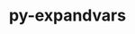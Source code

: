 ---
title: "py-expandvars"
layout: cache
categories: [package, develop]
meta: {"compilers": ["none"], "num_specs": 153, "num_specs_by_stack": {"e4s": 22, "e4s-oneapi": 14, "ml-darwin-aarch64-mps": 29, "ml-linux-aarch64-cpu": 44, "ml-linux-aarch64-cuda": 44, "ml-linux-x86_64-cpu": 44, "ml-linux-x86_64-cuda": 42, "root": 153}, "oss": ["sequoia", "ubuntu22.04", "ubuntu24.04"], "platforms": ["darwin", "linux"], "stacks": ["e4s", "e4s-oneapi", "ml-darwin-aarch64-mps", "ml-linux-aarch64-cpu", "ml-linux-aarch64-cuda", "ml-linux-x86_64-cpu", "ml-linux-x86_64-cuda", "root"], "targets": ["aarch64", "x86_64_v3"], "versions": ["0.12.0"]}
spec_details: [{"compiler": "none", "hash": "24efueadr3nmpf2fl3oibqr76e6soxy5", "os": "ubuntu22.04", "platform": "linux", "size": "-", "stacks": ["e4s", "root"], "target": "x86_64_v3", "variants": ["build_system=python_pip"], "versions": ["0.12.0"]}, {"compiler": "none", "hash": "2gjw4w4rtfvpijtcvjs64qc57z7ehjds", "os": "ubuntu22.04", "platform": "linux", "size": "-", "stacks": ["e4s", "root"], "target": "x86_64_v3", "variants": ["build_system=python_pip"], "versions": ["0.12.0"]}, {"compiler": "none", "hash": "2qaj26rcsiuuzbek4axf4cqmmlx55z5x", "os": "sequoia", "platform": "darwin", "size": "-", "stacks": ["ml-darwin-aarch64-mps", "root"], "target": "aarch64", "variants": ["build_system=python_pip"], "versions": ["0.12.0"]}, {"compiler": "none", "hash": "2qanmjxhgutaldhfftd5vwi652t4it4s", "os": "ubuntu22.04", "platform": "linux", "size": "-", "stacks": ["e4s-oneapi", "root"], "target": "x86_64_v3", "variants": ["build_system=python_pip"], "versions": ["0.12.0"]}, {"compiler": "none", "hash": "2s4vmqptx54pkdc3mkqsyt62h2ijeomu", "os": "ubuntu24.04", "platform": "linux", "size": "-", "stacks": ["ml-linux-x86_64-cpu", "ml-linux-x86_64-cuda", "root"], "target": "x86_64_v3", "variants": ["build_system=python_pip"], "versions": ["0.12.0"]}, {"compiler": "none", "hash": "2vry4r47ik2ldhd4ka5q3hyuyv3ugwy7", "os": "ubuntu24.04", "platform": "linux", "size": "-", "stacks": ["ml-linux-aarch64-cpu", "ml-linux-aarch64-cuda", "root"], "target": "aarch64", "variants": ["build_system=python_pip"], "versions": ["0.12.0"]}, {"compiler": "none", "hash": "2wxiir46hkoxew4xebmvur22eppk73gs", "os": "ubuntu24.04", "platform": "linux", "size": "-", "stacks": ["ml-linux-aarch64-cpu", "ml-linux-aarch64-cuda", "root"], "target": "aarch64", "variants": ["build_system=python_pip"], "versions": ["0.12.0"]}, {"compiler": "none", "hash": "3aj2kvrxr7rjgkjnznychowfezph2rby", "os": "sequoia", "platform": "darwin", "size": "-", "stacks": ["ml-darwin-aarch64-mps", "root"], "target": "aarch64", "variants": ["build_system=python_pip"], "versions": ["0.12.0"]}, {"compiler": "none", "hash": "3d4lbdjzml7yxjyvw53on2aogji22rwo", "os": "ubuntu22.04", "platform": "linux", "size": "-", "stacks": ["e4s-oneapi", "root"], "target": "x86_64_v3", "variants": ["build_system=python_pip"], "versions": ["0.12.0"]}, {"compiler": "none", "hash": "3icmd4se2zisf3lkshdz556rnrlwzg2h", "os": "ubuntu22.04", "platform": "linux", "size": "-", "stacks": ["e4s-oneapi", "root"], "target": "x86_64_v3", "variants": ["build_system=python_pip"], "versions": ["0.12.0"]}, {"compiler": "none", "hash": "3sijuhwooby3nsoz6fill3sosb2hyifp", "os": "ubuntu24.04", "platform": "linux", "size": "-", "stacks": ["ml-linux-x86_64-cpu", "ml-linux-x86_64-cuda", "root"], "target": "x86_64_v3", "variants": ["build_system=python_pip"], "versions": ["0.12.0"]}, {"compiler": "none", "hash": "3zhc2hdrhvmia6sepu4qvrovectqirag", "os": "ubuntu24.04", "platform": "linux", "size": "-", "stacks": ["ml-linux-aarch64-cpu", "ml-linux-aarch64-cuda", "root"], "target": "aarch64", "variants": ["build_system=python_pip"], "versions": ["0.12.0"]}, {"compiler": "none", "hash": "42hwis5bpzidi6y5jwilrve4qwqh6gyq", "os": "sequoia", "platform": "darwin", "size": "-", "stacks": ["ml-darwin-aarch64-mps", "root"], "target": "aarch64", "variants": ["build_system=python_pip"], "versions": ["0.12.0"]}, {"compiler": "none", "hash": "45box7z23q7b47jbbcz3zuvdrvy4i7gx", "os": "ubuntu22.04", "platform": "linux", "size": "-", "stacks": ["e4s-oneapi", "root"], "target": "x86_64_v3", "variants": ["build_system=python_pip"], "versions": ["0.12.0"]}, {"compiler": "none", "hash": "4dtmsfui4m2sbzyax5ptrbiacf2exxnp", "os": "ubuntu24.04", "platform": "linux", "size": "-", "stacks": ["ml-linux-x86_64-cpu", "ml-linux-x86_64-cuda", "root"], "target": "x86_64_v3", "variants": ["build_system=python_pip"], "versions": ["0.12.0"]}, {"compiler": "none", "hash": "4tvkzq5q7rrfximpakyduealohwfz6qk", "os": "ubuntu24.04", "platform": "linux", "size": "-", "stacks": ["ml-linux-aarch64-cpu", "ml-linux-aarch64-cuda", "root"], "target": "aarch64", "variants": ["build_system=python_pip"], "versions": ["0.12.0"]}, {"compiler": "none", "hash": "4xuwsx7jxeil5bsf4ysmmo4cj6wmhngb", "os": "ubuntu24.04", "platform": "linux", "size": "-", "stacks": ["ml-linux-x86_64-cpu", "ml-linux-x86_64-cuda", "root"], "target": "x86_64_v3", "variants": ["build_system=python_pip"], "versions": ["0.12.0"]}, {"compiler": "none", "hash": "55g5nsezd56igogy43vvwxvkg2khst6a", "os": "ubuntu24.04", "platform": "linux", "size": "-", "stacks": ["ml-linux-x86_64-cpu", "ml-linux-x86_64-cuda", "root"], "target": "x86_64_v3", "variants": ["build_system=python_pip"], "versions": ["0.12.0"]}, {"compiler": "none", "hash": "5ahuikekavh22ogcfqv6cksrm5ja7k5g", "os": "ubuntu24.04", "platform": "linux", "size": "-", "stacks": ["ml-linux-x86_64-cpu", "ml-linux-x86_64-cuda", "root"], "target": "x86_64_v3", "variants": ["build_system=python_pip"], "versions": ["0.12.0"]}, {"compiler": "none", "hash": "5rjjlh67jnjxbkvdvgv3uv3kktc3i7xf", "os": "ubuntu24.04", "platform": "linux", "size": "-", "stacks": ["ml-linux-aarch64-cpu", "ml-linux-aarch64-cuda", "root"], "target": "aarch64", "variants": ["build_system=python_pip"], "versions": ["0.12.0"]}, {"compiler": "none", "hash": "5si4ix7im7kvmpqktribko5efdxq2qri", "os": "sequoia", "platform": "darwin", "size": "-", "stacks": ["ml-darwin-aarch64-mps", "root"], "target": "aarch64", "variants": ["build_system=python_pip"], "versions": ["0.12.0"]}, {"compiler": "none", "hash": "5uq5wzqhdq2q67elylivvp5lfy4tlodn", "os": "ubuntu24.04", "platform": "linux", "size": "-", "stacks": ["ml-linux-x86_64-cpu", "root"], "target": "x86_64_v3", "variants": ["build_system=python_pip"], "versions": ["0.12.0"]}, {"compiler": "none", "hash": "66qzlpw2xhd5hwnhc4gnyzwqmr7hmbn3", "os": "sequoia", "platform": "darwin", "size": "-", "stacks": ["ml-darwin-aarch64-mps", "root"], "target": "aarch64", "variants": ["build_system=python_pip"], "versions": ["0.12.0"]}, {"compiler": "none", "hash": "6hogd5pn65wvbr73uw4632fospd7btdg", "os": "ubuntu24.04", "platform": "linux", "size": "-", "stacks": ["ml-linux-aarch64-cpu", "ml-linux-aarch64-cuda", "root"], "target": "aarch64", "variants": ["build_system=python_pip"], "versions": ["0.12.0"]}, {"compiler": "none", "hash": "7i5icsrpfezllgs6yotuftl6zzhwufwf", "os": "ubuntu24.04", "platform": "linux", "size": "-", "stacks": ["ml-linux-aarch64-cpu", "ml-linux-aarch64-cuda", "root"], "target": "aarch64", "variants": ["build_system=python_pip"], "versions": ["0.12.0"]}, {"compiler": "none", "hash": "7jpkchvj2xa6lmbwf45mc2xoxv5wwy6w", "os": "ubuntu22.04", "platform": "linux", "size": "-", "stacks": ["e4s", "root"], "target": "x86_64_v3", "variants": ["build_system=python_pip"], "versions": ["0.12.0"]}, {"compiler": "none", "hash": "7v6oxjaacp6qvjh2qyaib5ckcy75qwhu", "os": "sequoia", "platform": "darwin", "size": "-", "stacks": ["ml-darwin-aarch64-mps", "root"], "target": "aarch64", "variants": ["build_system=python_pip"], "versions": ["0.12.0"]}, {"compiler": "none", "hash": "7zqha3grot67fsppzdkm3llerbdbkn6u", "os": "ubuntu24.04", "platform": "linux", "size": "-", "stacks": ["ml-linux-x86_64-cpu", "ml-linux-x86_64-cuda", "root"], "target": "x86_64_v3", "variants": ["build_system=python_pip"], "versions": ["0.12.0"]}, {"compiler": "none", "hash": "a7buq7tmgdz76o26pf2ab2fwec4574ei", "os": "ubuntu22.04", "platform": "linux", "size": "-", "stacks": ["e4s", "root"], "target": "x86_64_v3", "variants": ["build_system=python_pip"], "versions": ["0.12.0"]}, {"compiler": "none", "hash": "ajbqngihjkd43ds5sra2mvlsllv3xusr", "os": "ubuntu22.04", "platform": "linux", "size": "-", "stacks": ["e4s", "root"], "target": "x86_64_v3", "variants": ["build_system=python_pip"], "versions": ["0.12.0"]}, {"compiler": "none", "hash": "b4y2k7cstnvaobh5bmhcaqj62ypuxqqt", "os": "ubuntu24.04", "platform": "linux", "size": "-", "stacks": ["ml-linux-x86_64-cpu", "ml-linux-x86_64-cuda", "root"], "target": "x86_64_v3", "variants": ["build_system=python_pip"], "versions": ["0.12.0"]}, {"compiler": "none", "hash": "b6bysafuk2wphxmpv7mcd6aktsqjs4ap", "os": "ubuntu24.04", "platform": "linux", "size": "-", "stacks": ["ml-linux-aarch64-cpu", "ml-linux-aarch64-cuda", "root"], "target": "aarch64", "variants": ["build_system=python_pip"], "versions": ["0.12.0"]}, {"compiler": "none", "hash": "b7mcst5dybt5smji5jev2siquolhmd6m", "os": "ubuntu22.04", "platform": "linux", "size": "-", "stacks": ["e4s", "root"], "target": "x86_64_v3", "variants": ["build_system=python_pip"], "versions": ["0.12.0"]}, {"compiler": "none", "hash": "bjdwo2hrwysbyi2objd3ijrvslijd7c5", "os": "sequoia", "platform": "darwin", "size": "-", "stacks": ["ml-darwin-aarch64-mps", "root"], "target": "aarch64", "variants": ["build_system=python_pip"], "versions": ["0.12.0"]}, {"compiler": "none", "hash": "bm5czjfo2wth7iq7nprx7lemt5hj6z5o", "os": "ubuntu22.04", "platform": "linux", "size": "-", "stacks": ["e4s-oneapi", "root"], "target": "x86_64_v3", "variants": ["build_system=python_pip"], "versions": ["0.12.0"]}, {"compiler": "none", "hash": "boukhz4bbytyrc562amndcdpxcpehg2h", "os": "ubuntu22.04", "platform": "linux", "size": "-", "stacks": ["e4s-oneapi", "root"], "target": "x86_64_v3", "variants": ["build_system=python_pip"], "versions": ["0.12.0"]}, {"compiler": "none", "hash": "bzjtqtt6lm5jnu5w3uybuhfbxqwu6ri6", "os": "ubuntu24.04", "platform": "linux", "size": "-", "stacks": ["ml-linux-aarch64-cpu", "ml-linux-aarch64-cuda", "root"], "target": "aarch64", "variants": ["build_system=python_pip"], "versions": ["0.12.0"]}, {"compiler": "none", "hash": "c2pdsrejq6bi4ykp35bbllvjdfcjyste", "os": "ubuntu22.04", "platform": "linux", "size": "-", "stacks": ["e4s-oneapi", "root"], "target": "x86_64_v3", "variants": ["build_system=python_pip"], "versions": ["0.12.0"]}, {"compiler": "none", "hash": "c5p4zmyn4fbgix5trxa74aiyc4er6x5m", "os": "ubuntu24.04", "platform": "linux", "size": "-", "stacks": ["ml-linux-x86_64-cpu", "ml-linux-x86_64-cuda", "root"], "target": "x86_64_v3", "variants": ["build_system=python_pip"], "versions": ["0.12.0"]}, {"compiler": "none", "hash": "c5q4xm4m6l6ufyuw7smb65ai6sjhotas", "os": "ubuntu24.04", "platform": "linux", "size": "-", "stacks": ["ml-linux-aarch64-cpu", "ml-linux-aarch64-cuda", "root"], "target": "aarch64", "variants": ["build_system=python_pip"], "versions": ["0.12.0"]}, {"compiler": "none", "hash": "c5zo7h5bufttpqx27pno6bu555uyevvp", "os": "ubuntu22.04", "platform": "linux", "size": "-", "stacks": ["e4s", "root"], "target": "x86_64_v3", "variants": ["build_system=python_pip"], "versions": ["0.12.0"]}, {"compiler": "none", "hash": "c7fzvmrwkunuq4cejzw5nk45nleuset4", "os": "ubuntu24.04", "platform": "linux", "size": "-", "stacks": ["ml-linux-aarch64-cpu", "ml-linux-aarch64-cuda", "root"], "target": "aarch64", "variants": ["build_system=python_pip"], "versions": ["0.12.0"]}, {"compiler": "none", "hash": "cdgiq5t6acdqwnyunjg4a6u6wuzq357w", "os": "sequoia", "platform": "darwin", "size": "-", "stacks": ["ml-darwin-aarch64-mps", "root"], "target": "aarch64", "variants": ["build_system=python_pip"], "versions": ["0.12.0"]}, {"compiler": "none", "hash": "cr3k5hxw2fncgwume5vt237lpchjdcu5", "os": "ubuntu24.04", "platform": "linux", "size": "-", "stacks": ["ml-linux-aarch64-cpu", "ml-linux-aarch64-cuda", "root"], "target": "aarch64", "variants": ["build_system=python_pip"], "versions": ["0.12.0"]}, {"compiler": "none", "hash": "cyipdknyg3qmcd54ggydc43tffp6zsu2", "os": "ubuntu24.04", "platform": "linux", "size": "-", "stacks": ["ml-linux-aarch64-cpu", "ml-linux-aarch64-cuda", "root"], "target": "aarch64", "variants": ["build_system=python_pip"], "versions": ["0.12.0"]}, {"compiler": "none", "hash": "deiup4z3l4mzuyyxyqe7hxlu2bjsyud7", "os": "ubuntu24.04", "platform": "linux", "size": "-", "stacks": ["ml-linux-aarch64-cpu", "ml-linux-aarch64-cuda", "root"], "target": "aarch64", "variants": ["build_system=python_pip"], "versions": ["0.12.0"]}, {"compiler": "none", "hash": "diwmycwr37mpblpydbm2fixzcz4qtuhv", "os": "ubuntu24.04", "platform": "linux", "size": "-", "stacks": ["ml-linux-aarch64-cpu", "ml-linux-aarch64-cuda", "root"], "target": "aarch64", "variants": ["build_system=python_pip"], "versions": ["0.12.0"]}, {"compiler": "none", "hash": "djn7gbvfijidrhinhtqkkghznen2jvdi", "os": "ubuntu24.04", "platform": "linux", "size": "-", "stacks": ["ml-linux-x86_64-cpu", "ml-linux-x86_64-cuda", "root"], "target": "x86_64_v3", "variants": ["build_system=python_pip"], "versions": ["0.12.0"]}, {"compiler": "none", "hash": "dphwxp4jihgbtwvlosxdaozl7y42m6qg", "os": "ubuntu22.04", "platform": "linux", "size": "-", "stacks": ["e4s", "root"], "target": "x86_64_v3", "variants": ["build_system=python_pip"], "versions": ["0.12.0"]}, {"compiler": "none", "hash": "e53hxcusyg3jurf3rlw3jcwzuqfdtjb6", "os": "ubuntu22.04", "platform": "linux", "size": "-", "stacks": ["e4s", "root"], "target": "x86_64_v3", "variants": ["build_system=python_pip"], "versions": ["0.12.0"]}, {"compiler": "none", "hash": "e5ht6wp72vzjmzr6kqbe3mu5evaxmkff", "os": "ubuntu24.04", "platform": "linux", "size": "-", "stacks": ["ml-linux-aarch64-cpu", "ml-linux-aarch64-cuda", "root"], "target": "aarch64", "variants": ["build_system=python_pip"], "versions": ["0.12.0"]}, {"compiler": "none", "hash": "ead4ldr7ufa4sxxolabaa6gwbd5mx5i2", "os": "ubuntu24.04", "platform": "linux", "size": "-", "stacks": ["ml-linux-x86_64-cpu", "ml-linux-x86_64-cuda", "root"], "target": "x86_64_v3", "variants": ["build_system=python_pip"], "versions": ["0.12.0"]}, {"compiler": "none", "hash": "ej3ek5pperbhs7up3qt552s6h3m23cep", "os": "ubuntu24.04", "platform": "linux", "size": "-", "stacks": ["ml-linux-aarch64-cpu", "ml-linux-aarch64-cuda", "root"], "target": "aarch64", "variants": ["build_system=python_pip"], "versions": ["0.12.0"]}, {"compiler": "none", "hash": "emyx3mqy57gjpv3hreb5snx3dbbgubrl", "os": "ubuntu24.04", "platform": "linux", "size": "-", "stacks": ["ml-linux-x86_64-cpu", "ml-linux-x86_64-cuda", "root"], "target": "x86_64_v3", "variants": ["build_system=python_pip"], "versions": ["0.12.0"]}, {"compiler": "none", "hash": "fk3xaljm4qskw7nhvnwqmtnoppu453wn", "os": "ubuntu24.04", "platform": "linux", "size": "-", "stacks": ["ml-linux-aarch64-cpu", "ml-linux-aarch64-cuda", "root"], "target": "aarch64", "variants": ["build_system=python_pip"], "versions": ["0.12.0"]}, {"compiler": "none", "hash": "fqe5zqqmzh76lg2klxssi4ogumvflgmv", "os": "ubuntu24.04", "platform": "linux", "size": "-", "stacks": ["ml-linux-x86_64-cpu", "ml-linux-x86_64-cuda", "root"], "target": "x86_64_v3", "variants": ["build_system=python_pip"], "versions": ["0.12.0"]}, {"compiler": "none", "hash": "fvpxx3jco2wznfzl47ko5sjaset775v5", "os": "ubuntu22.04", "platform": "linux", "size": "-", "stacks": ["e4s", "root"], "target": "x86_64_v3", "variants": ["build_system=python_pip"], "versions": ["0.12.0"]}, {"compiler": "none", "hash": "fzhhtv7rshi4otfs33gwkz2mjydek4ih", "os": "ubuntu24.04", "platform": "linux", "size": "-", "stacks": ["ml-linux-x86_64-cpu", "ml-linux-x86_64-cuda", "root"], "target": "x86_64_v3", "variants": ["build_system=python_pip"], "versions": ["0.12.0"]}, {"compiler": "none", "hash": "g6efky2kfb3crhky4d2q3b7pznjfaglj", "os": "ubuntu24.04", "platform": "linux", "size": "-", "stacks": ["ml-linux-aarch64-cpu", "ml-linux-aarch64-cuda", "root"], "target": "aarch64", "variants": ["build_system=python_pip"], "versions": ["0.12.0"]}, {"compiler": "none", "hash": "ghs2gg43cplhtvjfimvqqyqy5ysrgi4q", "os": "sequoia", "platform": "darwin", "size": "-", "stacks": ["ml-darwin-aarch64-mps", "root"], "target": "aarch64", "variants": ["build_system=python_pip"], "versions": ["0.12.0"]}, {"compiler": "none", "hash": "h3oooxykq3jx3lagwo5nkypvikspv7pf", "os": "ubuntu22.04", "platform": "linux", "size": "-", "stacks": ["e4s", "root"], "target": "x86_64_v3", "variants": ["build_system=python_pip"], "versions": ["0.12.0"]}, {"compiler": "none", "hash": "h7my2hg7bxxhim2oups7yjf7jurwhw2d", "os": "ubuntu24.04", "platform": "linux", "size": "-", "stacks": ["ml-linux-aarch64-cpu", "ml-linux-aarch64-cuda", "root"], "target": "aarch64", "variants": ["build_system=python_pip"], "versions": ["0.12.0"]}, {"compiler": "none", "hash": "hejte3tsiiusnchszvtk7msi7pqdl3p4", "os": "ubuntu24.04", "platform": "linux", "size": "-", "stacks": ["ml-linux-aarch64-cpu", "ml-linux-aarch64-cuda", "root"], "target": "aarch64", "variants": ["build_system=python_pip"], "versions": ["0.12.0"]}, {"compiler": "none", "hash": "hfqpzsns4hjo7ppz2srjdapt5caxzvbm", "os": "ubuntu22.04", "platform": "linux", "size": "-", "stacks": ["e4s", "root"], "target": "x86_64_v3", "variants": ["build_system=python_pip"], "versions": ["0.12.0"]}, {"compiler": "none", "hash": "hm3s6mcr7nhoevxv7wwugzkt2qk5vzsr", "os": "sequoia", "platform": "darwin", "size": "-", "stacks": ["ml-darwin-aarch64-mps", "root"], "target": "aarch64", "variants": ["build_system=python_pip"], "versions": ["0.12.0"]}, {"compiler": "none", "hash": "httqp7iwknov7shjmbkizq5b65uscemp", "os": "ubuntu24.04", "platform": "linux", "size": "-", "stacks": ["ml-linux-aarch64-cpu", "ml-linux-aarch64-cuda", "root"], "target": "aarch64", "variants": ["build_system=python_pip"], "versions": ["0.12.0"]}, {"compiler": "none", "hash": "hw2qxt6ppgm2ie7oy4rtoz7nnw6fzway", "os": "sequoia", "platform": "darwin", "size": "-", "stacks": ["ml-darwin-aarch64-mps", "root"], "target": "aarch64", "variants": ["build_system=python_pip"], "versions": ["0.12.0"]}, {"compiler": "none", "hash": "hwaeloiwxipjjrfmbztbmhnewm2umuxt", "os": "ubuntu24.04", "platform": "linux", "size": "-", "stacks": ["ml-linux-aarch64-cpu", "ml-linux-aarch64-cuda", "root"], "target": "aarch64", "variants": ["build_system=python_pip"], "versions": ["0.12.0"]}, {"compiler": "none", "hash": "i57v6hv2vogcm4j5peoint67eeij6ojw", "os": "ubuntu24.04", "platform": "linux", "size": "-", "stacks": ["ml-linux-x86_64-cpu", "ml-linux-x86_64-cuda", "root"], "target": "x86_64_v3", "variants": ["build_system=python_pip"], "versions": ["0.12.0"]}, {"compiler": "none", "hash": "ijvqs7rpmehtojc66bs34xbnxb3ei3h7", "os": "ubuntu24.04", "platform": "linux", "size": "-", "stacks": ["ml-linux-x86_64-cpu", "ml-linux-x86_64-cuda", "root"], "target": "x86_64_v3", "variants": ["build_system=python_pip"], "versions": ["0.12.0"]}, {"compiler": "none", "hash": "im2fsl36zdduthpynssmiq5ybj6jotbj", "os": "ubuntu24.04", "platform": "linux", "size": "-", "stacks": ["ml-linux-x86_64-cpu", "ml-linux-x86_64-cuda", "root"], "target": "x86_64_v3", "variants": ["build_system=python_pip"], "versions": ["0.12.0"]}, {"compiler": "none", "hash": "ipytyvuujh76zyyldtv2hx5xhiwib433", "os": "sequoia", "platform": "darwin", "size": "-", "stacks": ["ml-darwin-aarch64-mps", "root"], "target": "aarch64", "variants": ["build_system=python_pip"], "versions": ["0.12.0"]}, {"compiler": "none", "hash": "j7ewowbhf2c537npgeyjkrg53chi5h5j", "os": "ubuntu22.04", "platform": "linux", "size": "-", "stacks": ["e4s-oneapi", "root"], "target": "x86_64_v3", "variants": ["build_system=python_pip"], "versions": ["0.12.0"]}, {"compiler": "none", "hash": "jen3vpydy2jp45y3gl6kb5nkryzqmwdh", "os": "ubuntu22.04", "platform": "linux", "size": "-", "stacks": ["e4s", "root"], "target": "x86_64_v3", "variants": ["build_system=python_pip"], "versions": ["0.12.0"]}, {"compiler": "none", "hash": "jgahayrw76h7gogxjxbq35bnjiwaapud", "os": "ubuntu24.04", "platform": "linux", "size": "-", "stacks": ["ml-linux-aarch64-cpu", "ml-linux-aarch64-cuda", "root"], "target": "aarch64", "variants": ["build_system=python_pip"], "versions": ["0.12.0"]}, {"compiler": "none", "hash": "jgdl6gvkstdhmhn5gvjqxdfng2fjjaum", "os": "ubuntu24.04", "platform": "linux", "size": "-", "stacks": ["ml-linux-aarch64-cpu", "ml-linux-aarch64-cuda", "root"], "target": "aarch64", "variants": ["build_system=python_pip"], "versions": ["0.12.0"]}, {"compiler": "none", "hash": "jidji2acingwqsdrpqcvksmu7tgebub6", "os": "ubuntu22.04", "platform": "linux", "size": "-", "stacks": ["e4s-oneapi", "root"], "target": "x86_64_v3", "variants": ["build_system=python_pip"], "versions": ["0.12.0"]}, {"compiler": "none", "hash": "jspx42ctbt35arvbgtmc4ms7ji4i2swe", "os": "ubuntu24.04", "platform": "linux", "size": "-", "stacks": ["ml-linux-aarch64-cpu", "ml-linux-aarch64-cuda", "root"], "target": "aarch64", "variants": ["build_system=python_pip"], "versions": ["0.12.0"]}, {"compiler": "none", "hash": "juwlldbpihmvyxtiifhnw5x474fezyt3", "os": "ubuntu24.04", "platform": "linux", "size": "-", "stacks": ["ml-linux-x86_64-cpu", "ml-linux-x86_64-cuda", "root"], "target": "x86_64_v3", "variants": ["build_system=python_pip"], "versions": ["0.12.0"]}, {"compiler": "none", "hash": "jzyzlk6xtjh6wyacr5tmddf5yxecy5yy", "os": "ubuntu22.04", "platform": "linux", "size": "-", "stacks": ["e4s-oneapi", "root"], "target": "x86_64_v3", "variants": ["build_system=python_pip"], "versions": ["0.12.0"]}, {"compiler": "none", "hash": "kqijnnlxprph6urdcln5oiylx7fpptuj", "os": "ubuntu24.04", "platform": "linux", "size": "-", "stacks": ["ml-linux-aarch64-cpu", "ml-linux-aarch64-cuda", "root"], "target": "aarch64", "variants": ["build_system=python_pip"], "versions": ["0.12.0"]}, {"compiler": "none", "hash": "ku7xl23ngdnv64ohgy3ccxsht2ksmzvt", "os": "ubuntu24.04", "platform": "linux", "size": "-", "stacks": ["ml-linux-x86_64-cpu", "ml-linux-x86_64-cuda", "root"], "target": "x86_64_v3", "variants": ["build_system=python_pip"], "versions": ["0.12.0"]}, {"compiler": "none", "hash": "l2ni2y73t3hlah4qdonriwr7xqsc6u4t", "os": "sequoia", "platform": "darwin", "size": "-", "stacks": ["ml-darwin-aarch64-mps", "root"], "target": "aarch64", "variants": ["build_system=python_pip"], "versions": ["0.12.0"]}, {"compiler": "none", "hash": "lawyxrndqyaq4exmcjgejoeycwlontry", "os": "ubuntu22.04", "platform": "linux", "size": "-", "stacks": ["e4s-oneapi", "root"], "target": "x86_64_v3", "variants": ["build_system=python_pip"], "versions": ["0.12.0"]}, {"compiler": "none", "hash": "lccatnpl6euzljgjx5tu5hrpx4txj6qt", "os": "ubuntu22.04", "platform": "linux", "size": "-", "stacks": ["e4s", "root"], "target": "x86_64_v3", "variants": ["build_system=python_pip"], "versions": ["0.12.0"]}, {"compiler": "none", "hash": "ljifrr67mv7auhgewuugifqj6abbv5ly", "os": "sequoia", "platform": "darwin", "size": "-", "stacks": ["ml-darwin-aarch64-mps", "root"], "target": "aarch64", "variants": ["build_system=python_pip"], "versions": ["0.12.0"]}, {"compiler": "none", "hash": "m23cpq7woj5jlxooij4mycdmnecxb7ga", "os": "ubuntu24.04", "platform": "linux", "size": "-", "stacks": ["ml-linux-aarch64-cpu", "ml-linux-aarch64-cuda", "root"], "target": "aarch64", "variants": ["build_system=python_pip"], "versions": ["0.12.0"]}, {"compiler": "none", "hash": "m2sppjxvctfn4ojjq6cwrg7tlbgphli4", "os": "ubuntu24.04", "platform": "linux", "size": "-", "stacks": ["ml-linux-x86_64-cpu", "ml-linux-x86_64-cuda", "root"], "target": "x86_64_v3", "variants": ["build_system=python_pip"], "versions": ["0.12.0"]}, {"compiler": "none", "hash": "mgxv6mvenvyre3sl3lfdqzlifjpjbmoe", "os": "ubuntu24.04", "platform": "linux", "size": "-", "stacks": ["ml-linux-x86_64-cpu", "ml-linux-x86_64-cuda", "root"], "target": "x86_64_v3", "variants": ["build_system=python_pip"], "versions": ["0.12.0"]}, {"compiler": "none", "hash": "mug3oiqmtdluhchmt2w4kz7jope7c73n", "os": "sequoia", "platform": "darwin", "size": "-", "stacks": ["ml-darwin-aarch64-mps", "root"], "target": "aarch64", "variants": ["build_system=python_pip"], "versions": ["0.12.0"]}, {"compiler": "none", "hash": "n3cm3mv57vlwl62pxfnccj5rwsnxw3ps", "os": "ubuntu24.04", "platform": "linux", "size": "-", "stacks": ["ml-linux-x86_64-cpu", "ml-linux-x86_64-cuda", "root"], "target": "x86_64_v3", "variants": ["build_system=python_pip"], "versions": ["0.12.0"]}, {"compiler": "none", "hash": "n5qchgy7ujvlbp7i3lhzwkomyzuwy6fo", "os": "ubuntu24.04", "platform": "linux", "size": "-", "stacks": ["ml-linux-aarch64-cpu", "ml-linux-aarch64-cuda", "root"], "target": "aarch64", "variants": ["build_system=python_pip"], "versions": ["0.12.0"]}, {"compiler": "none", "hash": "n5vpce5snm2o73e24wvcb2axvdrp3rqg", "os": "ubuntu22.04", "platform": "linux", "size": "-", "stacks": ["e4s-oneapi", "root"], "target": "x86_64_v3", "variants": ["build_system=python_pip"], "versions": ["0.12.0"]}, {"compiler": "none", "hash": "nidke2holakof2h7tsg7tde2dl56ouwp", "os": "sequoia", "platform": "darwin", "size": "-", "stacks": ["ml-darwin-aarch64-mps", "root"], "target": "aarch64", "variants": ["build_system=python_pip"], "versions": ["0.12.0"]}, {"compiler": "none", "hash": "nuajuxq7tbtrtvowjd5zsy55pd26f7jy", "os": "ubuntu22.04", "platform": "linux", "size": "-", "stacks": ["e4s", "root"], "target": "x86_64_v3", "variants": ["build_system=python_pip"], "versions": ["0.12.0"]}, {"compiler": "none", "hash": "nypkc4lpuk54uccrbrln6qkrf2jda2tc", "os": "ubuntu24.04", "platform": "linux", "size": "-", "stacks": ["ml-linux-aarch64-cpu", "ml-linux-aarch64-cuda", "root"], "target": "aarch64", "variants": ["build_system=python_pip"], "versions": ["0.12.0"]}, {"compiler": "none", "hash": "odllociqg2awhu6ln6kwo2w7c2qxam6w", "os": "sequoia", "platform": "darwin", "size": "-", "stacks": ["ml-darwin-aarch64-mps", "root"], "target": "aarch64", "variants": ["build_system=python_pip"], "versions": ["0.12.0"]}, {"compiler": "none", "hash": "oqpsmbnka34jqwpjh3vk2i6jtrhb4son", "os": "sequoia", "platform": "darwin", "size": "-", "stacks": ["ml-darwin-aarch64-mps", "root"], "target": "aarch64", "variants": ["build_system=python_pip"], "versions": ["0.12.0"]}, {"compiler": "none", "hash": "ovdxrotsqxr3jzdb2xatogjnugk66zau", "os": "ubuntu24.04", "platform": "linux", "size": "-", "stacks": ["ml-linux-x86_64-cpu", "ml-linux-x86_64-cuda", "root"], "target": "x86_64_v3", "variants": ["build_system=python_pip"], "versions": ["0.12.0"]}, {"compiler": "none", "hash": "pb2lxvxpo3uepd2gvizww34vcvre73l5", "os": "ubuntu22.04", "platform": "linux", "size": "-", "stacks": ["e4s", "root"], "target": "x86_64_v3", "variants": ["build_system=python_pip"], "versions": ["0.12.0"]}, {"compiler": "none", "hash": "q6lwati24x3e6ejhdkb2quyxgrbmwtek", "os": "ubuntu24.04", "platform": "linux", "size": "-", "stacks": ["ml-linux-x86_64-cpu", "ml-linux-x86_64-cuda", "root"], "target": "x86_64_v3", "variants": ["build_system=python_pip"], "versions": ["0.12.0"]}, {"compiler": "none", "hash": "qbm633oijewux45vkyoyk73jiivhms2w", "os": "ubuntu24.04", "platform": "linux", "size": "-", "stacks": ["ml-linux-x86_64-cpu", "ml-linux-x86_64-cuda", "root"], "target": "x86_64_v3", "variants": ["build_system=python_pip"], "versions": ["0.12.0"]}, {"compiler": "none", "hash": "qcoi6bof75yo2w53rplvgshq4ddl6wvc", "os": "sequoia", "platform": "darwin", "size": "-", "stacks": ["ml-darwin-aarch64-mps", "root"], "target": "aarch64", "variants": ["build_system=python_pip"], "versions": ["0.12.0"]}, {"compiler": "none", "hash": "qgoywgepmwvs4xc5g5jjnfskld4hk5ku", "os": "ubuntu22.04", "platform": "linux", "size": "-", "stacks": ["e4s-oneapi", "root"], "target": "x86_64_v3", "variants": ["build_system=python_pip"], "versions": ["0.12.0"]}, {"compiler": "none", "hash": "qisckqn462u4t3zdu5la53o6myh5fwag", "os": "ubuntu24.04", "platform": "linux", "size": "-", "stacks": ["ml-linux-aarch64-cpu", "ml-linux-aarch64-cuda", "root"], "target": "aarch64", "variants": ["build_system=python_pip"], "versions": ["0.12.0"]}, {"compiler": "none", "hash": "qz66zbf4l72panf2amspfufvhetzcrf2", "os": "ubuntu24.04", "platform": "linux", "size": "-", "stacks": ["ml-linux-x86_64-cpu", "ml-linux-x86_64-cuda", "root"], "target": "x86_64_v3", "variants": ["build_system=python_pip"], "versions": ["0.12.0"]}, {"compiler": "none", "hash": "r6tf6bersuylhbrd3fbhb2mkp766sf2x", "os": "ubuntu22.04", "platform": "linux", "size": "-", "stacks": ["e4s-oneapi", "root"], "target": "x86_64_v3", "variants": ["build_system=python_pip"], "versions": ["0.12.0"]}, {"compiler": "none", "hash": "rbnzjhqstoyvgcgcfwdxpwi7pffqd2vr", "os": "sequoia", "platform": "darwin", "size": "-", "stacks": ["ml-darwin-aarch64-mps", "root"], "target": "aarch64", "variants": ["build_system=python_pip"], "versions": ["0.12.0"]}, {"compiler": "none", "hash": "rdp6oly3dqgi4krknqkkn5kessqzomg4", "os": "ubuntu24.04", "platform": "linux", "size": "-", "stacks": ["ml-linux-aarch64-cpu", "ml-linux-aarch64-cuda", "root"], "target": "aarch64", "variants": ["build_system=python_pip"], "versions": ["0.12.0"]}, {"compiler": "none", "hash": "rexv2hoxloxalanei4ipoij5hip6sd27", "os": "ubuntu24.04", "platform": "linux", "size": "-", "stacks": ["ml-linux-x86_64-cpu", "ml-linux-x86_64-cuda", "root"], "target": "x86_64_v3", "variants": ["build_system=python_pip"], "versions": ["0.12.0"]}, {"compiler": "none", "hash": "rgdxsfqqvb2cr2y3kgm6y5t6cmiales2", "os": "ubuntu24.04", "platform": "linux", "size": "-", "stacks": ["ml-linux-aarch64-cpu", "ml-linux-aarch64-cuda", "root"], "target": "aarch64", "variants": ["build_system=python_pip"], "versions": ["0.12.0"]}, {"compiler": "none", "hash": "rozzv7jwobwbhhbq4crmcyav3f3emo35", "os": "ubuntu24.04", "platform": "linux", "size": "-", "stacks": ["ml-linux-x86_64-cpu", "ml-linux-x86_64-cuda", "root"], "target": "x86_64_v3", "variants": ["build_system=python_pip"], "versions": ["0.12.0"]}, {"compiler": "none", "hash": "rsktovtgz3hnrkralap3yv5crfvregxf", "os": "ubuntu24.04", "platform": "linux", "size": "-", "stacks": ["ml-linux-aarch64-cpu", "ml-linux-aarch64-cuda", "root"], "target": "aarch64", "variants": ["build_system=python_pip"], "versions": ["0.12.0"]}, {"compiler": "none", "hash": "rvbrpm5ppduvgax2bczeyrf5d6gma3o6", "os": "ubuntu24.04", "platform": "linux", "size": "-", "stacks": ["ml-linux-x86_64-cpu", "ml-linux-x86_64-cuda", "root"], "target": "x86_64_v3", "variants": ["build_system=python_pip"], "versions": ["0.12.0"]}, {"compiler": "none", "hash": "scyqlm6sfflkqx7t23w5nwsffmifsnde", "os": "ubuntu24.04", "platform": "linux", "size": "-", "stacks": ["ml-linux-x86_64-cpu", "ml-linux-x86_64-cuda", "root"], "target": "x86_64_v3", "variants": ["build_system=python_pip"], "versions": ["0.12.0"]}, {"compiler": "none", "hash": "slq22uhe3u5iqkd62smezuz3vfisnsvm", "os": "ubuntu22.04", "platform": "linux", "size": "-", "stacks": ["e4s", "root"], "target": "x86_64_v3", "variants": ["build_system=python_pip"], "versions": ["0.12.0"]}, {"compiler": "none", "hash": "tbkecso4bfnawczsbnonoqjwyzvrex7b", "os": "ubuntu24.04", "platform": "linux", "size": "-", "stacks": ["ml-linux-x86_64-cpu", "ml-linux-x86_64-cuda", "root"], "target": "x86_64_v3", "variants": ["build_system=python_pip"], "versions": ["0.12.0"]}, {"compiler": "none", "hash": "tgf33wteo6j5jybbfnhgmt5pgz72isxi", "os": "ubuntu24.04", "platform": "linux", "size": "-", "stacks": ["ml-linux-x86_64-cpu", "ml-linux-x86_64-cuda", "root"], "target": "x86_64_v3", "variants": ["build_system=python_pip"], "versions": ["0.12.0"]}, {"compiler": "none", "hash": "tlzw3slgerx2smhvwoxyumuzbn4mgvwr", "os": "ubuntu24.04", "platform": "linux", "size": "-", "stacks": ["ml-linux-aarch64-cpu", "ml-linux-aarch64-cuda", "root"], "target": "aarch64", "variants": ["build_system=python_pip"], "versions": ["0.12.0"]}, {"compiler": "none", "hash": "toxh2dy6syhr4rtca3e3gvfi5oxdu67y", "os": "ubuntu24.04", "platform": "linux", "size": "-", "stacks": ["ml-linux-x86_64-cpu", "ml-linux-x86_64-cuda", "root"], "target": "x86_64_v3", "variants": ["build_system=python_pip"], "versions": ["0.12.0"]}, {"compiler": "none", "hash": "tsk7bjqc5phmaza524rjmp5pwuczphxd", "os": "ubuntu24.04", "platform": "linux", "size": "-", "stacks": ["ml-linux-aarch64-cpu", "ml-linux-aarch64-cuda", "root"], "target": "aarch64", "variants": ["build_system=python_pip"], "versions": ["0.12.0"]}, {"compiler": "none", "hash": "u3msiotbq2u6b5v5xbqevcfifv7wfkfb", "os": "ubuntu24.04", "platform": "linux", "size": "-", "stacks": ["ml-linux-aarch64-cpu", "ml-linux-aarch64-cuda", "root"], "target": "aarch64", "variants": ["build_system=python_pip"], "versions": ["0.12.0"]}, {"compiler": "none", "hash": "uccl7ktafxbvcpxtuapsbgbddbkzai54", "os": "ubuntu24.04", "platform": "linux", "size": "-", "stacks": ["ml-linux-x86_64-cpu", "ml-linux-x86_64-cuda", "root"], "target": "x86_64_v3", "variants": ["build_system=python_pip"], "versions": ["0.12.0"]}, {"compiler": "none", "hash": "ucephsllpqaprmvfxftsupizszfegv7n", "os": "sequoia", "platform": "darwin", "size": "-", "stacks": ["ml-darwin-aarch64-mps", "root"], "target": "aarch64", "variants": ["build_system=python_pip"], "versions": ["0.12.0"]}, {"compiler": "none", "hash": "unht6cnncxeaflouurzftggjbgi7aivg", "os": "ubuntu24.04", "platform": "linux", "size": "-", "stacks": ["ml-linux-aarch64-cpu", "ml-linux-aarch64-cuda", "root"], "target": "aarch64", "variants": ["build_system=python_pip"], "versions": ["0.12.0"]}, {"compiler": "none", "hash": "uwejajvvkjcvduxcc42ufl6rfoont32t", "os": "ubuntu22.04", "platform": "linux", "size": "-", "stacks": ["e4s", "root"], "target": "x86_64_v3", "variants": ["build_system=python_pip"], "versions": ["0.12.0"]}, {"compiler": "none", "hash": "v5gjpfpbqqcdeynmijgdqkwwea6pihn6", "os": "ubuntu22.04", "platform": "linux", "size": "-", "stacks": ["e4s", "root"], "target": "x86_64_v3", "variants": ["build_system=python_pip"], "versions": ["0.12.0"]}, {"compiler": "none", "hash": "vs3p5wyr4km5dtdrrlhvcdwkihr4pjds", "os": "ubuntu24.04", "platform": "linux", "size": "-", "stacks": ["ml-linux-x86_64-cpu", "ml-linux-x86_64-cuda", "root"], "target": "x86_64_v3", "variants": ["build_system=python_pip"], "versions": ["0.12.0"]}, {"compiler": "none", "hash": "w3o2po2cxcszca7manmnogxkyangdss2", "os": "sequoia", "platform": "darwin", "size": "-", "stacks": ["ml-darwin-aarch64-mps", "root"], "target": "aarch64", "variants": ["build_system=python_pip"], "versions": ["0.12.0"]}, {"compiler": "none", "hash": "w5gflavinsh6xpdhmii5er7oerljqzey", "os": "ubuntu24.04", "platform": "linux", "size": "-", "stacks": ["ml-linux-aarch64-cpu", "ml-linux-aarch64-cuda", "root"], "target": "aarch64", "variants": ["build_system=python_pip"], "versions": ["0.12.0"]}, {"compiler": "none", "hash": "w75cnx2mjcevpyf4jkf6perjfyhyfgch", "os": "ubuntu24.04", "platform": "linux", "size": "-", "stacks": ["ml-linux-aarch64-cpu", "ml-linux-aarch64-cuda", "root"], "target": "aarch64", "variants": ["build_system=python_pip"], "versions": ["0.12.0"]}, {"compiler": "none", "hash": "wfsbdiyzwcoejjw4ywyr4zzplp6wommj", "os": "ubuntu24.04", "platform": "linux", "size": "-", "stacks": ["ml-linux-x86_64-cpu", "ml-linux-x86_64-cuda", "root"], "target": "x86_64_v3", "variants": ["build_system=python_pip"], "versions": ["0.12.0"]}, {"compiler": "none", "hash": "wog3qmipyuofbelfoj3dd32d6uzkzyap", "os": "ubuntu24.04", "platform": "linux", "size": "-", "stacks": ["ml-linux-aarch64-cpu", "ml-linux-aarch64-cuda", "root"], "target": "aarch64", "variants": ["build_system=python_pip"], "versions": ["0.12.0"]}, {"compiler": "none", "hash": "wotv4c5xl74omtam64ex3msxzbnbldel", "os": "ubuntu22.04", "platform": "linux", "size": "-", "stacks": ["e4s", "root"], "target": "x86_64_v3", "variants": ["build_system=python_pip"], "versions": ["0.12.0"]}, {"compiler": "none", "hash": "wrhj2q7awafytbtzmkbs2gk7b6o6qs4w", "os": "ubuntu24.04", "platform": "linux", "size": "-", "stacks": ["ml-linux-x86_64-cpu", "ml-linux-x86_64-cuda", "root"], "target": "x86_64_v3", "variants": ["build_system=python_pip"], "versions": ["0.12.0"]}, {"compiler": "none", "hash": "ws7vfzxcjvo7jvvs3yoc4n3eejoyrxhk", "os": "ubuntu24.04", "platform": "linux", "size": "-", "stacks": ["ml-linux-x86_64-cpu", "ml-linux-x86_64-cuda", "root"], "target": "x86_64_v3", "variants": ["build_system=python_pip"], "versions": ["0.12.0"]}, {"compiler": "none", "hash": "wsgmrdrf3f7xmryfyddid4kpbcxzt3ug", "os": "ubuntu24.04", "platform": "linux", "size": "-", "stacks": ["ml-linux-x86_64-cpu", "ml-linux-x86_64-cuda", "root"], "target": "x86_64_v3", "variants": ["build_system=python_pip"], "versions": ["0.12.0"]}, {"compiler": "none", "hash": "x4chqrtauawfqvox3g73yvrjmwpm3r7c", "os": "sequoia", "platform": "darwin", "size": "-", "stacks": ["ml-darwin-aarch64-mps", "root"], "target": "aarch64", "variants": ["build_system=python_pip"], "versions": ["0.12.0"]}, {"compiler": "none", "hash": "xrbfdpbd4czpuh727va5sg6oakl2rqx2", "os": "ubuntu24.04", "platform": "linux", "size": "-", "stacks": ["ml-linux-aarch64-cpu", "ml-linux-aarch64-cuda", "root"], "target": "aarch64", "variants": ["build_system=python_pip"], "versions": ["0.12.0"]}, {"compiler": "none", "hash": "xuctm5e4locumz2u2fxm66xaf7yu4ycr", "os": "sequoia", "platform": "darwin", "size": "-", "stacks": ["ml-darwin-aarch64-mps", "root"], "target": "aarch64", "variants": ["build_system=python_pip"], "versions": ["0.12.0"]}, {"compiler": "none", "hash": "xzjsznu7kca2me24vik2566zikwgo7kv", "os": "ubuntu24.04", "platform": "linux", "size": "-", "stacks": ["ml-linux-x86_64-cpu", "ml-linux-x86_64-cuda", "root"], "target": "x86_64_v3", "variants": ["build_system=python_pip"], "versions": ["0.12.0"]}, {"compiler": "none", "hash": "yhjic6fly3554cademxrz4eowvdj5bgq", "os": "ubuntu22.04", "platform": "linux", "size": "-", "stacks": ["e4s", "root"], "target": "x86_64_v3", "variants": ["build_system=python_pip"], "versions": ["0.12.0"]}, {"compiler": "none", "hash": "ypnladdzrod5bn5j25v77ybi5c65vsr6", "os": "ubuntu24.04", "platform": "linux", "size": "-", "stacks": ["ml-linux-aarch64-cpu", "ml-linux-aarch64-cuda", "root"], "target": "aarch64", "variants": ["build_system=python_pip"], "versions": ["0.12.0"]}, {"compiler": "none", "hash": "yqmzeldcqmg7i4o4jr6tunlerppdso7j", "os": "ubuntu24.04", "platform": "linux", "size": "-", "stacks": ["ml-linux-x86_64-cpu", "root"], "target": "x86_64_v3", "variants": ["build_system=python_pip"], "versions": ["0.12.0"]}, {"compiler": "none", "hash": "yto4titi5wlk47luy7dnk4jgoio3xbnj", "os": "ubuntu24.04", "platform": "linux", "size": "-", "stacks": ["ml-linux-aarch64-cpu", "ml-linux-aarch64-cuda", "root"], "target": "aarch64", "variants": ["build_system=python_pip"], "versions": ["0.12.0"]}, {"compiler": "none", "hash": "ywky6z5gu4mc3vci374mrlnhmc5rn652", "os": "sequoia", "platform": "darwin", "size": "-", "stacks": ["ml-darwin-aarch64-mps", "root"], "target": "aarch64", "variants": ["build_system=python_pip"], "versions": ["0.12.0"]}, {"compiler": "none", "hash": "z5qpwliwn6x3runxkvtw5qq5c2j76lrw", "os": "ubuntu24.04", "platform": "linux", "size": "-", "stacks": ["ml-linux-x86_64-cpu", "ml-linux-x86_64-cuda", "root"], "target": "x86_64_v3", "variants": ["build_system=python_pip"], "versions": ["0.12.0"]}, {"compiler": "none", "hash": "zlumxv7y2zmo3yhemrsetgzjmzapzdxm", "os": "ubuntu24.04", "platform": "linux", "size": "-", "stacks": ["ml-linux-x86_64-cpu", "ml-linux-x86_64-cuda", "root"], "target": "x86_64_v3", "variants": ["build_system=python_pip"], "versions": ["0.12.0"]}, {"compiler": "none", "hash": "zmgqnoixjt3q57eiihhgwc4k3ka6nw3u", "os": "sequoia", "platform": "darwin", "size": "-", "stacks": ["ml-darwin-aarch64-mps", "root"], "target": "aarch64", "variants": ["build_system=python_pip"], "versions": ["0.12.0"]}, {"compiler": "none", "hash": "zpe2cmwyd6ipxi6rtiiyuhmpgrtdlc7z", "os": "sequoia", "platform": "darwin", "size": "-", "stacks": ["ml-darwin-aarch64-mps", "root"], "target": "aarch64", "variants": ["build_system=python_pip"], "versions": ["0.12.0"]}, {"compiler": "none", "hash": "zryoewgkeyujbr6ifgyqqqnlymbkwvzw", "os": "sequoia", "platform": "darwin", "size": "-", "stacks": ["ml-darwin-aarch64-mps", "root"], "target": "aarch64", "variants": ["build_system=python_pip"], "versions": ["0.12.0"]}, {"compiler": "none", "hash": "zxd5kqeqk3nwpvyrpebyvs5gczewc2lt", "os": "sequoia", "platform": "darwin", "size": "-", "stacks": ["ml-darwin-aarch64-mps", "root"], "target": "aarch64", "variants": ["build_system=python_pip"], "versions": ["0.12.0"]}, {"compiler": "none", "hash": "zxxeejk5qkx52iizpmup4mkq5634rn2n", "os": "ubuntu22.04", "platform": "linux", "size": "-", "stacks": ["e4s", "root"], "target": "x86_64_v3", "variants": ["build_system=python_pip"], "versions": ["0.12.0"]}]
---